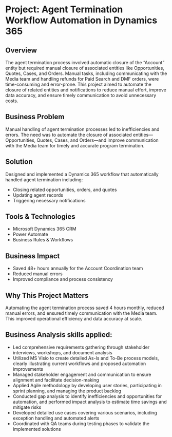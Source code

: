 # Project: Agent Termination Workflow Automation in Dynamics 365

## Overview
The agent termination process involved automatic closure of the “Account” entity but required manual closure of associated entities like Opportunities, Quotes, Cases, and Orders. Manual tasks, including communicating with the Media team and handling refunds for Paid Search and DMF orders, were time-consuming and error-prone. This project aimed to automate the closure of related entities and notifications to reduce manual effort, improve data accuracy, and ensure timely communication to avoid unnecessary costs.

## Business Problem
Manual handling of agent termination processes led to inefficiencies and errors. The need was to automate the closure of associated entities—Opportunities, Quotes, Cases, and Orders—and improve communication with the Media team for timely and accurate program termination.

## Solution
Designed and implemented a Dynamics 365 workflow that automatically handled agent termination including:
- Closing related opportunities, orders, and quotes
- Updating agent records
- Triggering necessary notifications

## Tools & Technologies
- Microsoft Dynamics 365 CRM
- Power Automate
- Business Rules & Workflows

## Business Impact
- Saved 48+ hours annually for the Account Coordination team
- Reduced manual errors
- Improved compliance and process consistency

## Why This Project Matters
Automating the agent termination process saved 4 hours monthly, reduced manual errors, and ensured timely communication with the Media team. This improved operational efficiency and data accuracy at scale.

## Business Analysis skills applied:
- Led comprehensive requirements gathering through stakeholder interviews, workshops, and document analysis
- Utilized MS Visio to create detailed As-Is and To-Be process models, clearly illustrating current workflows and proposed automation improvements
- Managed stakeholder engagement and communication to ensure alignment and facilitate decision-making
- Applied Agile methodology by developing user stories, participating in sprint planning, and managing the product backlog
- Conducted gap analysis to identify inefficiencies and opportunities for automation, and performed impact analysis to estimate time savings and mitigate risks
- Developed detailed use cases covering various scenarios, including exception handling and automated alerts
- Coordinated with QA teams during testing phases to validate the implemented solutions



